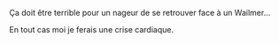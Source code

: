Ça doit être terrible pour un nageur de se retrouver face à un Wailmer…

En tout cas moi je ferais une crise cardiaque.
